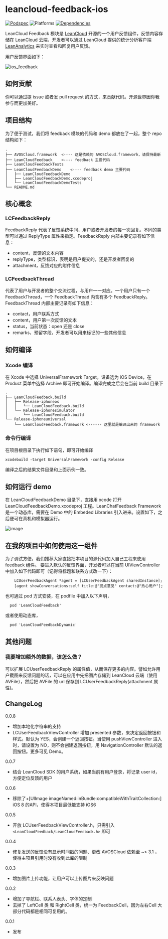# leancloud-feedback-ios

[![Podspec][podspec-svg]][podspec-link]
![Platforms][platforms-svg]
[![Dependencies][dependencies-svg]][dependencies-link]

LeanCloud Feedback 模块是 [LeanCloud](https://leancloud.cn) 开源的一个用户反馈组件，反馈内容存储在 LeanCloud 云端，开发者可以通过 LeanCloud 提供的统计分析客户端 [LeanAnalytics](https://itunes.apple.com/IE/app/id854896336) 来实时查看和回复用户反馈。

用户反馈界面如下：

![ios_feedback](https://cloud.githubusercontent.com/assets/5022872/11053506/8e962c94-879c-11e5-9cd9-a96a688b79a3.gif)


## 如何贡献
你可以通过提 issue 或者发 pull request 的方式，来贡献代码。开源世界因你我参与而更加美好。

## 项目结构
为了便于测试，我们将 feedback 模块的代码和 demo 都放在了一起，整个 repo 结构如下：

```
.
├── AVOSCloud.framework  <---- 这是依赖的 AVOSCloud.framework，请保持最新
├── LeanCloudFeedback    <---- feedback 主要代码
├── LeanCloudFeedbackTests
├── LeanCloudFeedbackDemo    <---- feedback demo 主要代码
│   ├── LeanCloudFeedbackDemo
│   ├── LeanCloudFeedbackDemo.xcodeproj
│   └── LeanCloudFeedbackDemoTests
└── README.md
```
## 核心概念
### LCFeedbackReply
FeedbackReply 代表了反馈系统中间，用户或者开发者的每一次回复。不同的类型可以通过 ReplyType 属性来指定。FeedbackReply 内部主要记录有如下信息：

* content，反馈的文本内容
* replyType，类型标识，表明是用户提交的，还是开发者回复的
* attachment，反馈对应的附件信息

### LCFeedbackThread
代表了用户与开发者的整个交流过程，与用户一一对应。一个用户只有一个 FeedbackThread，一个 FeedbackThread 内含有多个 FeedbackReply。FeedbackThread 内部主要记录有如下信息：

* contact，用户联系方式
* content，用户第一次反馈的文本
* status，当前状态：open 还是 close
* remarks，预留字段，开发者可以用来标记的一些其他信息


## 如何编译
### Xcode 编译
在 Xcode 中选择 UniversalFramework Target，设备选为 iOS Device，在 Product 菜单中选择 Archive 即可开始编译。编译完成之后会在当前 build 目录下

```
.
├── LeanCloudFeedback.build
│   ├── Release-iphoneos
│   │   └── LeanCloudFeedback.build
│   └── Release-iphonesimulator
│       └── LeanCloudFeedback.build
└── Release-iphoneuniversal
    └── LeanCloudFeedback.framework <------ 这里就是编译出来的 framework
```

### 命令行编译
在项目根目录下执行如下语句，即可开始编译

```
xcodebuild -target UniversalFramework -config Release
```

编译之后的结果文件目录和上面示例一致。


## 如何运行 demo
在 LeanCloudFeedbackDemo 目录下，直接用 xcode 打开 LeanCloudFeedbackDemo.xcodeproj 工程。LeanChatFeedback Framework 是一个动态库，需要在 Demo 中的 Embeded Libraries 引入进来。设置如下，之后便可在真机和模拟器运行。

![image](https://cloud.githubusercontent.com/assets/5022872/8520619/7ea1b9f8-240e-11e5-8b15-9f775f526d8f.png)

## 在我的项目中如何使用这一组件
为了调试方便，我们推荐大家直接把本项目的源代码加入自己工程来使用 feedback 组件。
要进入默认的反馈界面，开发者可以在当前 UIViewController 中加入如下代码即可（记得将标题和联系方式改一下）：

```
    LCUserFeedbackAgent *agent = [LCUserFeedbackAgent sharedInstance];
    [agent showConversations:self title:@"提点意见" contact:@"热心用户"];
```

也可通过 pod 方式安装，在 podfile 中加入以下声明，

```
  pod 'LeanCloudFeedback'
```

或者使用动态库，

```
  pod 'LeanCloudFeedbackDynamic'
```

## 其他问题
### 我要增加额外的数据，该怎么做？
可以扩展 LCUserFeedbackReply 的属性值，从而保存更多的内容。譬如允许用户截图来反馈问题的话，可以在应用中先把图片存储到 LeanCloud 云端（使用 AVFile），然后把 AVFile 的 url 保存到 LCUserFeedbackReply(attachment 属性)。

## ChangeLog

0.0.8

* 增加本地化字符串的支持
* LCUserFeedbackViewController 增加 presented 参数，来决定返回按钮和样式。默认为 YES，会创建一个返回按钮。当使用 pushViewController 进入时，请设置为 NO，则不会创建返回按钮，用 NavigationController 默认的返回按钮。更多可见 Demo。

0.0.7

* 结合 LeanCloud SDK 的用户系统，如果当前有用户登录，将记录 user id，方便定位反馈的用户

0.0.6

* 移除了+[UIImage imageNamed:inBundle:compatibleWithTraitCollection:] iOS 8 的API，使得本项目最低能支持 iOS6

0.0.5

* 开放 LCUserFeedbackViewController.h，只需引入 `<LeanCloudFeedback/LeanCloudFeedback.h>` 即可

0.0.4

* 修复发送的反馈没有显示时间戳的问题、更改 AVOSCloud 依赖至 ~> 3.1 ，使得主项目引用时没有收到此库的限制

0.0.3

* 增加图片上传功能，让用户可以上传图片来反映问题

0.0.2

* 增加了导航栏、联系人表头、字体的定制		
* 去掉了 LeftCell 类 和 RightCell 类，统一为 FeedbackCell，因为左右Cell 大部分代码都是相同可复用的。

0.0.1

* 发布

 [podspec-svg]: https://img.shields.io/cocoapods/v/LeanCloudFeedback.svg
 [podspec-link]: https://cocoapods.org/pods/LeanCloudFeedback

 [platforms-svg]: https://img.shields.io/badge/platform-ios-lightgrey.svg

 [dependencies-svg]: https://img.shields.io/badge/dependencies-1-yellowgreen.svg
 [dependencies-link]: https://github.com/leancloud/leancloud-feedback-ios/blob/master/LeanCloudFeedback.podspec#L20